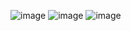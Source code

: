 ![image](https://github.com/user-attachments/assets/94493dc6-62b8-44e0-9deb-06ecaf2c7292)
![image](https://github.com/user-attachments/assets/8ae5ddb7-1028-440f-b5c8-d52dfbaa0e63)
![image](https://github.com/user-attachments/assets/d34fed73-94e7-4c97-9b43-688dbf5563fb)

